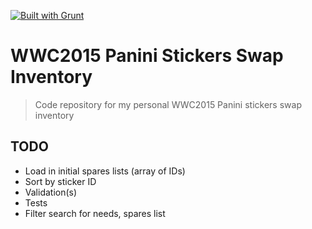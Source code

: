 [![Built with Grunt](https://cdn.gruntjs.com/builtwith.png)](http://gruntjs.com/)

# WWC2015 Panini Stickers Swap Inventory

> Code repository for my personal WWC2015 Panini stickers swap inventory

## TODO
 * Load in initial spares lists (array of IDs)
 * Sort by sticker ID
 * Validation(s)
 * Tests
 * Filter search for needs, spares list
